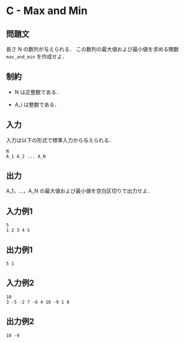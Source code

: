 # C - Max and Min

## 問題文

長さ N の数列が与えられる．
この数列の最大値および最小値を求める関数 `max_and_min` を作成せよ．

## 制約

- N は正整数である．

- A_i は整数である．

## 入力

入力は以下の形式で標準入力から与えられる．

```
N
A_1 A_2 ... A_N
```

## 出力

A_1，...，A_N の最大値および最小値を空白区切りで出力せよ．

## 入力例1

```
5
1 2 3 4 5
```

## 出力例1

```
5 1
```

## 入力例2

```
10
3 -5 -2 7 -6 4 10 -9 1 8
```

## 出力例2

```
10 -9
```
